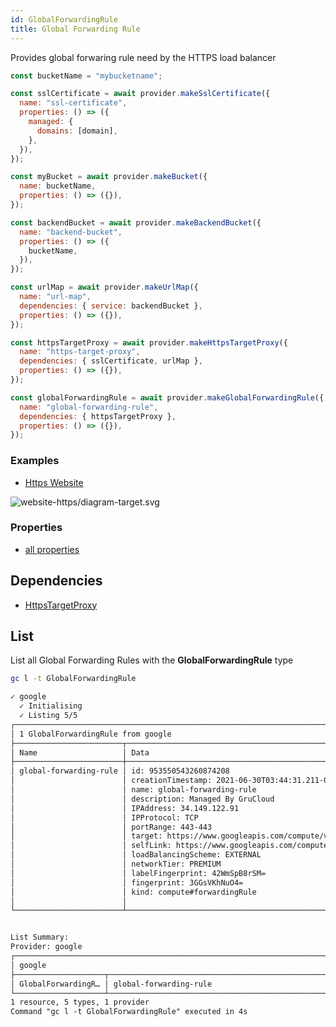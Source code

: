```yaml
---
id: GlobalForwardingRule
title: Global Forwarding Rule
---
```


Provides global forwaring rule need by the HTTPS load balancer

```js
const bucketName = "mybucketname";

const sslCertificate = await provider.makeSslCertificate({
  name: "ssl-certificate",
  properties: () => ({
    managed: {
      domains: [domain],
    },
  }),
});

const myBucket = await provider.makeBucket({
  name: bucketName,
  properties: () => ({}),
});

const backendBucket = await provider.makeBackendBucket({
  name: "backend-bucket",
  properties: () => ({
    bucketName,
  }),
});

const urlMap = await provider.makeUrlMap({
  name: "url-map",
  dependencies: { service: backendBucket },
  properties: () => ({}),
});

const httpsTargetProxy = await provider.makeHttpsTargetProxy({
  name: "https-target-proxy",
  dependencies: { sslCertificate, urlMap },
  properties: () => ({}),
});

const globalForwardingRule = await provider.makeGlobalForwardingRule({
  name: "global-forwarding-rule",
  dependencies: { httpsTargetProxy },
  properties: () => ({}),
});
```

### Examples

- [Https Website](https://github.com/grucloud/grucloud/blob/main/examples/google/storage/website-https)

![website-https/diagram-target.svg](https://raw.githubusercontent.com/grucloud/grucloud/main/examples/google/storage/website-https/diagram-target.svg)

### Properties

- [all properties](https://cloud.google.com/compute/docs/reference/rest/v1/globalForwardingRules/insert)

## Dependencies

- [HttpsTargetProxy](./HttpsTargetProxy.md)

## List

List all Global Forwarding Rules with the **GlobalForwardingRule** type

```sh
gc l -t GlobalForwardingRule
```

```txt
✓ google
  ✓ Initialising
  ✓ Listing 5/5
┌────────────────────────────────────────────────────────────────────────────────┐
│ 1 GlobalForwardingRule from google                                             │
├────────────────────────┬────────────────────────────────────────────────┬──────┤
│ Name                   │ Data                                           │ Our  │
├────────────────────────┼────────────────────────────────────────────────┼──────┤
│ global-forwarding-rule │ id: 953550543260874208                         │ Yes  │
│                        │ creationTimestamp: 2021-06-30T03:44:31.211-07… │      │
│                        │ name: global-forwarding-rule                   │      │
│                        │ description: Managed By GruCloud               │      │
│                        │ IPAddress: 34.149.122.91                       │      │
│                        │ IPProtocol: TCP                                │      │
│                        │ portRange: 443-443                             │      │
│                        │ target: https://www.googleapis.com/compute/v1… │      │
│                        │ selfLink: https://www.googleapis.com/compute/… │      │
│                        │ loadBalancingScheme: EXTERNAL                  │      │
│                        │ networkTier: PREMIUM                           │      │
│                        │ labelFingerprint: 42WmSpB8rSM=                 │      │
│                        │ fingerprint: 3GGsVKhNuO4=                      │      │
│                        │ kind: compute#forwardingRule                   │      │
│                        │                                                │      │
└────────────────────────┴────────────────────────────────────────────────┴──────┘


List Summary:
Provider: google
┌───────────────────────────────────────────────────────────────────────────────┐
│ google                                                                        │
├────────────────────┬──────────────────────────────────────────────────────────┤
│ GlobalForwardingR… │ global-forwarding-rule                                   │
└────────────────────┴──────────────────────────────────────────────────────────┘
1 resource, 5 types, 1 provider
Command "gc l -t GlobalForwardingRule" executed in 4s
```
